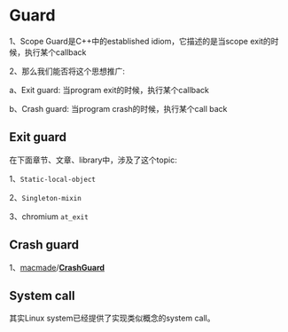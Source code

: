 # Guard

1、Scope Guard是C++中的established idiom，它描述的是当scope exit的时候，执行某个callback

2、那么我们能否将这个思想推广:

a、Exit guard: 当program exit的时候，执行某个callback

b、Crash guard: 当program crash的时候，执行某个call back



## Exit guard

在下面章节、文章、library中，涉及了这个topic:

1、`Static-local-object`

2、`Singleton-mixin`

3、chromium `at_exit`

## Crash guard

1、[macmade](https://github.com/macmade)/**[CrashGuard](https://github.com/macmade/CrashGuard)**



## System call

其实Linux system已经提供了实现类似概念的system call。